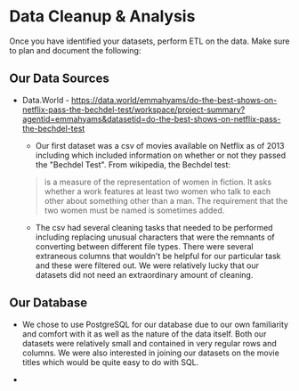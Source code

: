 # **Data Cleanup & Analysis**

Once you have identified your datasets, perform ETL on the data. Make sure to plan and document the following:


## Our Data Sources
  * Data.World - https://data.world/emmahyams/do-the-best-shows-on-netflix-pass-the-bechdel-test/workspace/project-summary?agentid=emmahyams&datasetid=do-the-best-shows-on-netflix-pass-the-bechdel-test
    * Our first dataset was a csv of movies available on Netflix as of 2013 including which included information on whether or not they passed the "Bechdel Test". From wikipedia, the Bechdel test: 
    >is a measure of the representation of women in fiction. It asks whether a work features at least two women who talk to each other about something other than a man. The requirement that the two women must be named is sometimes added.
    
    * The csv had several cleaning tasks that needed to be performed including replacing unusual characters that were the remnants of converting between different file types. There were several extraneous columns that wouldn't be helpful for our particular task and these were filtered out. We were relatively lucky that our datasets did not need an extraordinary amount of cleaning.
  
  
## Our Database
  * We chose to use PostgreSQL for our database due to our own familiarity and comfort with it as well as the nature of the data itself. Both our datasets were relatively small and contained in very regular rows and columns. We were also interested in joining our datasets on the movie titles which would be quite easy to do with SQL.
  
  * 
    







